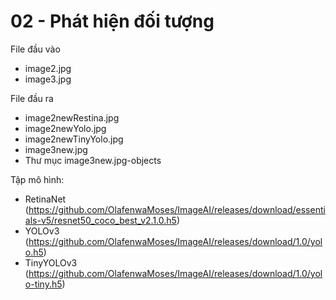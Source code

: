 # 02 - Phát hiện đối tượng

File đầu vào 
- image2.jpg
- image3.jpg

File đầu ra
- image2newRestina.jpg
- image2newYolo.jpg
- image2newTinyYolo.jpg
- image3new.jpg
- Thư mục image3new.jpg-objects

Tập mô hình:
- RetinaNet (https://github.com/OlafenwaMoses/ImageAI/releases/download/essentials-v5/resnet50_coco_best_v2.1.0.h5)
- YOLOv3 (https://github.com/OlafenwaMoses/ImageAI/releases/download/1.0/yolo.h5)
- TinyYOLOv3 (https://github.com/OlafenwaMoses/ImageAI/releases/download/1.0/yolo-tiny.h5)
